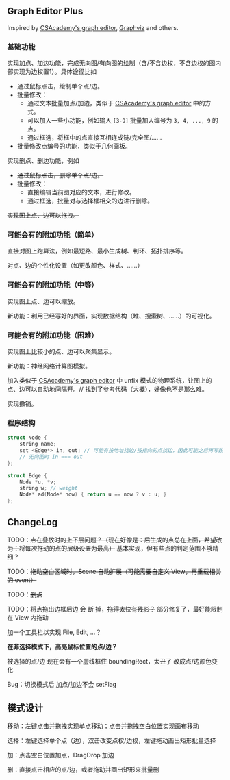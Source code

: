 ## Graph Editor Plus

Inspired by [CSAcademy's graph editor](https://csacademy.com/app/graph_editor/), [Graphviz](https://graphviz.org/) and others.

### 基础功能

实现加点、加边功能，完成无向图/有向图的绘制（含/不含边权，不含边权的图内部实现为边权置1）。具体途径比如

- 通过鼠标点击，绘制单个点/边。
- 批量修改：
  - 通过文本批量加点/加边，类似于 [CSAcademy's graph editor](https://csacademy.com/app/graph_editor/) 中的方式。
  - 可以加入一些小功能，例如输入 `[3-9]` 批量加入编号为 `3, 4, ..., 9` 的点。
  - 通过框选，将框中的点直接互相连成链/完全图/……
- 批量修改点编号的功能，类似于几何画板。

实现删点、删边功能，例如

- ~~通过鼠标点击，删除单个点/边。~~
- 批量修改：
  - 直接编辑当前图对应的文本，进行修改。
  - 通过框选，批量对与选择框相交的边进行删除。

~~实现图上点、边可以拖拽。~~

### 可能会有的附加功能（简单）

直接对图上跑算法，例如最短路、最小生成树、判环、拓扑排序等。

对点、边的个性化设置（如更改颜色、样式、……）

### 可能会有的附加功能（中等）

实现图上点、边可以缩放。

新功能：利用已经写好的界面，实现数据结构（堆、搜索树、……）的可视化。

### 可能会有的附加功能（困难）

实现图上比较小的点、边可以聚集显示。

新功能：神经网络计算图模拟。

加入类似于 [CSAcademy's graph editor](https://csacademy.com/app/graph_editor/) 中 unfix 模式的物理系统，让图上的点、边可以自动地间隔开。// 找到了参考代码（大概），好像也不是那么难。

实现撤销。

### 程序结构

```cpp
struct Node {
    string name;
    set <Edge*> in, out; // 可能有按地址找边/按指向的点找边，因此可能之后再写数据结构
    // 无向图时 in === out
};
```

```cpp
struct Edge {
    Node *u, *v;
    string w; // weight
    Node* ad(Node* now) { return u == now ? v : u; }
};
```

## ChangeLog

TODO：~~点在叠放时的上下层问题？（现在好像是：后生成的点总在上面，希望改为：将每次拖动的点的层级设置为最高）~~ 基本实现，但有些点的判定范围不够精细？

TODO：~~拖动空白区域时，Scene 自动扩展（可能需要自定义 View，再重载相关的 event）~~

TODO：~~删点~~

TODO：将点拖出边框后边 会 断 掉，~~拖得太快有残影？~~ 部分修复了，最好能限制在 View 内拖动

加一个工具栏以实现 File, Edit, ...？

**在非选择模式下，高亮鼠标位置的点/边？**

被选择的点/边 现在会有一个虚线框住 boundingRect，太丑了 改成点/边颜色变化

Bug：切换模式后 加点/加边不会 setFlag

## 模式设计

移动：左键点击并拖拽实现单点移动；点击并拖拽空白位置实现画布移动

选择：左键选择单个点（边），双击改变点权/边权，左键拖动画出矩形批量选择

加：点击空白位置加点，DragDrop 加边

删：直接点击相应的点/边，或者拖动并画出矩形来批量删

